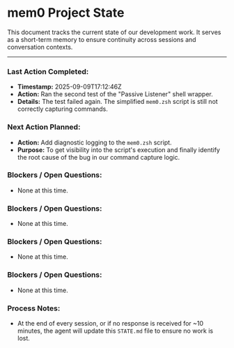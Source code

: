 # mem0 Project State

This document tracks the current state of our development work. It serves as a short-term memory to ensure continuity across sessions and conversation contexts.

---

### Last Action Completed:

*   **Timestamp:** 2025-09-09T17:12:46Z
*   **Action:** Ran the second test of the "Passive Listener" shell wrapper.
*   **Details:** The test failed again. The simplified `mem0.zsh` script is still not correctly capturing commands.

### Next Action Planned:

*   **Action:** Add diagnostic logging to the `mem0.zsh` script.
*   **Purpose:** To get visibility into the script's execution and finally identify the root cause of the bug in our command capture logic.

### Blockers / Open Questions:

*   None at this time.

### Blockers / Open Questions:

*   None at this time.

### Blockers / Open Questions:

*   None at this time.

### Blockers / Open Questions:

*   None at this time.

### Process Notes:

*   At the end of every session, or if no response is received for ~10 minutes, the agent will update this `STATE.md` file to ensure no work is lost.

